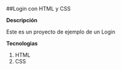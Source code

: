##Login con HTML y CSS

**Descripción**

Este es un proyecto de ejemplo de un Login

**Tecnologias**

1. HTML
2. CSS
